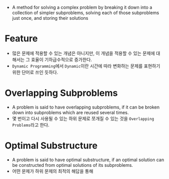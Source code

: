 - A method for solving a complex problem by breaking it down into a collection of simpler subproblems, solving each of those subproblems just once, and storing their solutions

# Feature
- 많은 문제에 적용할 수 있는 개념은 아니지만, 이 개념을 적용할 수 있는 문제에 대해서는 그 효율이 기하급수적으로 증가한다.
- `Dynamic Programming`에서 `Dynamic`이란 시간에 따라 변화하는 문제를 표현하기 위한 단어로 쓰인 듯하다.

# Overlapping Subproblems
- A problem is said to have overlapping subproblems, if it can be broken down into subproblems which are reused several times.
- 몇 번이고 다시 사용될 수 있는 하위 문제로 쪼개질 수 있는 것을 `Overlapping Problems`라고 한다.

# Optimal Substructure
- A problem is said to have optimal substructure, if an optimal solution can be constructed from optimal solutions of its subproblems.
- 어떤 문제가 하위 문제의 최적의 해답을 통해 